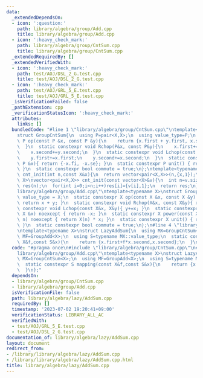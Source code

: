```yaml
---
data:
  _extendedDependsOn:
  - icon: ':question:'
    path: library/algebra/group/Add.cpp
    title: library/algebra/group/Add.cpp
  - icon: ':heavy_check_mark:'
    path: library/algebra/group/CntSum.cpp
    title: library/algebra/group/CntSum.cpp
  _extendedRequiredBy: []
  _extendedVerifiedWith:
  - icon: ':heavy_check_mark:'
    path: test/AOJ/DSL_2_G.test.cpp
    title: test/AOJ/DSL_2_G.test.cpp
  - icon: ':heavy_check_mark:'
    path: test/AOJ/GRL_5_E.test.cpp
    title: test/AOJ/GRL_5_E.test.cpp
  _isVerificationFailed: false
  _pathExtension: cpp
  _verificationStatusIcon: ':heavy_check_mark:'
  attributes:
    links: []
  bundledCode: "#line 1 \"library/algebra/group/CntSum.cpp\"\ntemplate<typename X>\n\
    struct GroupCntSum{\n  using P=pair<X,X>;\n  using value_type=P;\n  static constexpr\
    \ P op(const P &x, const P &y){\n    return {x.first + y.first, x.second + y.second};\n\
    \  }\n  static constexpr void Rchop(P&x, const P&y){\n    x.first+=y.first;\n\
    \    x.second+=y.second;\n  }\n  static constexpr void Lchop(const P&x, P&y){\n\
    \    y.first+=x.first;\n    y.second+=x.second;\n  }\n  static constexpr P inverse(const\
    \ P &x){ return {-x.fi, -x.se}; }\n  static constexpr P unit() { return {0, 0};\
    \ }\n  static constexpr bool commute = true;\n};\ntemplate<typename X>\nvector<pair<X,X>>\
    \ cnt_init(int n,const X&x){\n  return vector<pair<X,X>>(n,{x,1});\n}\ntemplate<typename\
    \ X>\nvector<pair<X,X>> cnt_init(const vector<X>&v){\n  int n=v.size();\n  vector<pair<X,X>>\
    \ res(n);\n  for(int i=0;i<n;i++)res[i]={v[i],1};\n  return res;\n}\n#line 2 \"\
    library/algebra/group/Add.cpp\"\ntemplate<typename X>\nstruct GroupAdd {\n  using\
    \ value_type = X;\n  static constexpr X op(const X &x, const X &y) noexcept {\
    \ return x + y; }\n  static constexpr void Rchop(X&x, const X&y){ x+=y; }\n  static\
    \ constexpr void Lchop(const X&x, X&y){ y+=x; }\n  static constexpr X inverse(const\
    \ X &x) noexcept { return -x; }\n  static constexpr X power(const X &x, long long\
    \ n) noexcept { return X(n) * x; }\n  static constexpr X unit() { return X(0);\
    \ }\n  static constexpr bool commute = true;\n};\n#line 4 \"library/algebra/lazy/AddSum.cpp\"\
    \ntemplate<typename X>\nstruct LazyAddSum{\n  using MX=GroupCntSum<X>;\n  using\
    \ MF=GroupAdd<X>;\n  using S=typename MX::value_type;\n  static constexpr S mapping(const\
    \ X&f,const S&x){\n    return {x.first+f*x.second,x.second};\n  }\n};\n"
  code: "#pragma once\n#include \"library/algebra/group/CntSum.cpp\"\n#include \"\
    library/algebra/group/Add.cpp\"\ntemplate<typename X>\nstruct LazyAddSum{\n  using\
    \ MX=GroupCntSum<X>;\n  using MF=GroupAdd<X>;\n  using S=typename MX::value_type;\n\
    \  static constexpr S mapping(const X&f,const S&x){\n    return {x.first+f*x.second,x.second};\n\
    \  }\n};"
  dependsOn:
  - library/algebra/group/CntSum.cpp
  - library/algebra/group/Add.cpp
  isVerificationFile: false
  path: library/algebra/lazy/AddSum.cpp
  requiredBy: []
  timestamp: '2023-07-02 19:20:41+09:00'
  verificationStatus: LIBRARY_ALL_AC
  verifiedWith:
  - test/AOJ/GRL_5_E.test.cpp
  - test/AOJ/DSL_2_G.test.cpp
documentation_of: library/algebra/lazy/AddSum.cpp
layout: document
redirect_from:
- /library/library/algebra/lazy/AddSum.cpp
- /library/library/algebra/lazy/AddSum.cpp.html
title: library/algebra/lazy/AddSum.cpp
---
```

